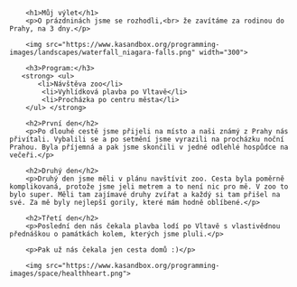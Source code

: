 
        <h1>Můj výlet</h1>
        <p>O prázdninách jsme se rozhodli,<br> že zavítáme za rodinou do Prahy, na 3 dny.</p>
        
        <img src="https://www.kasandbox.org/programming-images/landscapes/waterfall_niagara-falls.png" width="300">
        
        <h3>Program:</h3>
       <strong> <ul>
           <li>Návštěva zoo</li>
            <li>Vyhlídková plavba po Vltavě</li>
            <li>Procházka po centru města</li>
        </ul> </strong>
        
        <h2>První den</h2>
        <p>Po dlouhé cestě jsme přijeli na místo a naši známý z Prahy nás přivítali. Vybalili se a po setmění jsme vyrazili na procházku noční Prahou. Byla příjemná a pak jsme skončili v jedné odlehlé hospůdce na večeři.</p>
        
        <h2>Druhý den</h2>
        <p>Druhý den jsme měli v plánu navštívit zoo. Cesta byla poměrně komplikovaná, protože jsme jeli metrem a to není nic pro mě. V zoo to bylo super. Měli tam zajímavé druhy zvířat a každý si tam přišel na své. Za mě byly nejlepší gorily, které mám hodně oblíbené.</p>
        
        <h2>Třetí den</h2>
        <p>Poslední den nás čekala plavba lodí po Vltavě s vlastivědnou přednáškou o památkách kolem, kterých jsme pluli.</p>
        
        <p>Pak už nás čekala jen cesta domů :)</p>
        
        <img src="https://www.kasandbox.org/programming-images/space/healthheart.png">
